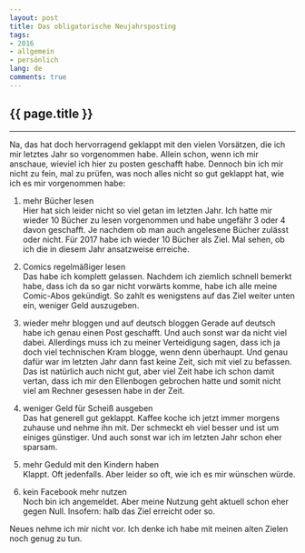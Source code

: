 ```yaml
---
layout: post
title: Das obligatorische Neujahrsposting
tags:
- 2016
- allgemein
- persönlich
lang: de
comments: true
---
```


{{ page.title }}
----------------
----------------

Na, das hat doch hervorragend geklappt mit den vielen Vorsätzen, die ich mir
letztes Jahr so vorgenommen habe. Allein schon, wenn ich mir anschaue, wieviel
ich hier zu posten geschafft habe. Dennoch bin ich mir nicht zu fein, mal zu
prüfen, was noch alles nicht so gut geklappt hat, wie ich es mir vorgenommen
habe:

1. mehr Bücher lesen  
   Hier hat sich leider nicht so viel getan im letzten Jahr. Ich hatte mir
   wieder 10 Bücher zu lesen vorgenommen und habe ungefähr 3 oder 4 davon
   geschafft. Je nachdem ob man auch angelesene Bücher zulässt oder nicht.
   Für 2017 habe ich wieder 10 Bücher als Ziel. Mal sehen, ob ich die in diesem
   Jahr ansatzweise erreiche.

2. Comics regelmäßiger lesen  
   Das habe ich komplett gelassen. Nachdem ich ziemlich schnell bemerkt habe,
   dass ich da so gar nicht vorwärts komme, habe ich alle meine Comic-Abos
   gekündigt. So zahlt es wenigstens auf das Ziel weiter unten ein, weniger Geld
   auszugeben.

3. wieder mehr bloggen und auf deutsch bloggen
   Gerade auf deutsch habe ich genau einen Post geschafft. Und auch sonst war da
   nicht viel dabei. Allerdings muss ich zu meiner Verteidigung sagen, dass ich
   ja doch viel technischen Kram blogge, wenn denn überhaupt. Und genau dafür
   war im letzten Jahr dann fast keine Zeit, sich mit viel zu befassen. Das ist
   natürlich auch nicht gut, aber viel Zeit habe ich schon damit vertan, dass
   ich mir den Ellenbogen gebrochen hatte und somit nicht viel am Rechner
   gesessen habe in der Zeit.
   
4. weniger Geld für Scheiß ausgeben  
   Das hat generell gut geklappt. Kaffee koche ich jetzt immer morgens zuhause
   und nehme ihn mit. Der schmeckt eh viel besser und ist um einiges günstiger.
   Und auch sonst war ich im letzten Jahr schon eher sparsam.

5. mehr Geduld mit den Kindern haben  
   Klappt. Oft jedenfalls. Aber leider so oft, wie ich es mir wünschen würde.

6. kein Facebook mehr nutzen  
   Noch bin ich angemeldet. Aber meine Nutzung geht aktuell schon eher gegen
   Null. Insofern: halb das Ziel erreicht oder so.

Neues nehme ich mir nicht vor. Ich denke ich habe mit meinen alten Zielen noch
genug zu tun. 
